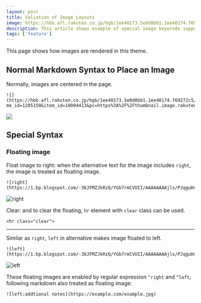 ```yaml
---
layout: post
title: Valiation of Image Layouts
image: https://hbb.afl.rakuten.co.jp/hgb/1ee40173.5e0d8bb1.1ee40174.f69272c5/?me_id=1205150&item_id=10004413&pc=https%3A%2F%2Fthumbnail.image.rakuten.co.jp%2F%400_mall%2Fchamp%2Fcabinet%2Fkarate%2Fimg60748112.jpg%3F_ex%3D400x400&s=400x400&t=pict
description: This article shows example of special image keywrods supported by this theme.
tags: ['feature']
---
```

This page shows how images are rendered in this theme.

## Normal Markdown Syntax to Place an Image

Normally, images are centered in the page.
```
![](https://hbb.afl.rakuten.co.jp/hgb/1ee40173.5e0d8bb1.1ee40174.f69272c5/?me_id=1205150&item_id=10004413&pc=https%3A%2F%2Fthumbnail.image.rakuten.co.jp%2F%400_mall%2Fchamp%2Fcabinet%2Fkarate%2Fimg60748112.jpg%3F_ex%3D400x400&s=400x400&t=pict)
```

![](https://hbb.afl.rakuten.co.jp/hgb/1ee40173.5e0d8bb1.1ee40174.f69272c5/?me_id=1205150&item_id=10004413&pc=https%3A%2F%2Fthumbnail.image.rakuten.co.jp%2F%400_mall%2Fchamp%2Fcabinet%2Fkarate%2Fimg60748112.jpg%3F_ex%3D400x400&s=400x400&t=pict)

## Special Syntax

### Floating image

Float image to right: when the alternative text for the image includes `right`, the image is treated as floating image.
```
![right](https://1.bp.blogspot.com/-36JFMZJkRzQ/YGb7rmCVUII/AAAAAAAAjls/PJqguHshxvEO40z9sIOTRk0ctQVN1B1pQCLcBGAsYHQ/s400/judo_boy_w_mask.jpg)
```

![right](https://1.bp.blogspot.com/-36JFMZJkRzQ/YGb7rmCVUII/AAAAAAAAjls/PJqguHshxvEO40z9sIOTRk0ctQVN1B1pQCLcBGAsYHQ/s400/judo_boy_w_mask.jpg)

Clear: and to clear the floating, `hr` element with `clear` class can be used.
```
<hr class="clear">
```

<hr class="clear">

Similar as `right`, `left` in alternative makes image floated to left.
```
![left](https://1.bp.blogspot.com/-36JFMZJkRzQ/YGb7rmCVUII/AAAAAAAAjls/PJqguHshxvEO40z9sIOTRk0ctQVN1B1pQCLcBGAsYHQ/s400/judo_boy_w_mask.jpg)
```

![left](https://1.bp.blogspot.com/-36JFMZJkRzQ/YGb7rmCVUII/AAAAAAAAjls/PJqguHshxvEO40z9sIOTRk0ctQVN1B1pQCLcBGAsYHQ/s400/judo_boy_w_mask.jpg)

These floating images are enabled by regular expression `^right` and `^left`, following markdown also treated as floating image:
```
![left:addtional notes](https://example.com/example.jpg)
```
